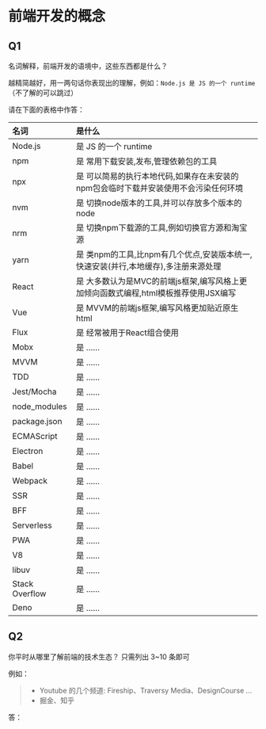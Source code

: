 # 前端开发的概念

## Q1

名词解释，前端开发的语境中，这些东西都是什么？

越精简越好，用一两句话你表现出的理解，例如：`Node.js 是 JS 的一个 runtime`  
（不了解的可以跳过）

请在下面的表格中作答：

| 名词           | 是什么               |
| :------------- | :------------------- |
| Node.js        | 是 JS 的一个 runtime |
| npm            | 是 常用下载安装,发布,管理依赖包的工具|
| npx            | 是 可以简易的执行本地代码,如果存在未安装的npm包会临时下载并安装使用不会污染任何环境|
| nvm            | 是 切换node版本的工具,并可以存放多个版本的node|
| nrm            | 是 切换npm下载源的工具,例如切换官方源和淘宝源|
| yarn           | 是 类npm的工具,比npm有几个优点,安装版本统一,快速安装(并行,本地缓存),多注册来源处理|
| React          | 是 大多数认为是MVC的前端js框架,编写风格上更加倾向函数式编程,html模板推荐使用JSX编写|
| Vue            | 是 MVVM的前端js框架,编写风格更加贴近原生html|
| Flux           | 是 经常被用于React组合使用|
| Mobx           | 是 ……                |
| MVVM           | 是 ……                |
| TDD            | 是 ……                |
| Jest/Mocha     | 是 ……                |
| node_modules   | 是 ……                |
| package.json   | 是 ……                |
| ECMAScript     | 是 ……                |
| Electron       | 是 ……                |
| Babel          | 是 ……                |
| Webpack        | 是 ……                |
| SSR            | 是 ……                |
| BFF            | 是 ……                |
| Serverless     | 是 ……                |
| PWA            | 是 ……                |
| V8             | 是 ……                |
| libuv          | 是 ……                |
| Stack Overflow | 是 ……                |
| Deno           | 是 ……                |

## Q2

你平时从哪里了解前端的技术生态？
只需列出 3~10 条即可

例如：

> - Youtube 的几个频道: Fireship、Traversy Media、DesignCourse …
> - 掘金、知乎

答：

